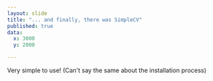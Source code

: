 ```yaml
---
layout: slide
title: "... and finally, there was SimpleCV"
published: true
data:
  x: 3000
  y: 2000

---
```




Very simple to use! (Can't say the same about the installation process)